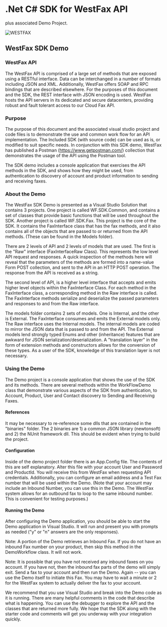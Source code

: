 # .Net C# SDK for WestFax API
plus associated Demo Project.

![WESTFAX](http://westfax.com/wp-content/uploads/2017/08/WestFax_Color_100x300-300x100.png)

## WestFax SDK Demo

### WestFax API

The WestFax API is comprised of a large set of methods that are exposed using a RESTful interface.  Data can be interchanged in a number of formats including JSON and XML.  Additionally, WestFax offers SOAP and RPC bindings that are described elsewhere.  For the purposes of this document and the SDK, the REST interface with JSON encoding is used.  WestFax hosts the API servers in its dedicated and secure datacenters, providing robust and fault tolerant access to our Cloud Fax API.

### Purpose

The purpose of this document and the associated visual studio project and code files is to demonstrate the use and common work flow for an API implementation.  The Included SDK (with source code) can be used as is, or modified to suit specific needs.   In conjunction with this SDK demo, WestFax has published a Postman (https://www.getpostman.com/) collection that demonstrates the usage of the API using the Postman tool.  

The SDK demo includes a console application that exercises the API methods in the SDK, and shows how they might be used, from authentication to discovery of account and product information to sending and receiving faxes. 

### About the Demo

The WestFax SDK Demo is presented as a Visual Studio Solution that contains 3 projects.  One project is called WF.SDK.Common, and contains a set of classes that provide basic functions that will be used throughout the SDK.  Another project is called WF.SDK.Fax.  This project is the core of the SDK.  It contains the FaxInterface class that has the fax methods, and it also contains all of the objects that are passed to or returned from the API methods.  (These can be found in the Models folder).

There are 2 levels of API and 2 levels of models that are used.  The first is the "Raw" interface (FaxInterfaceRaw Class).  This represents the low level API request and responses.  A quick inspection of the methods here will reveal that the parameters of the methods are formed into a name-value Form POST collection, and sent to the API in an HTTP POST operation.   The response from the API is received as a string.

The second level of API, is a higher level interface that accepts and emits higher level objects within the FaxInterface Class.  For each method in the FaxInterface class, a corresponding method in the Raw interface is called.  The FaxInterface methods serialize and deserialize the passed parameters and responses to and from the Raw interface.  

The models folder contains 2 sets of models.  One is Internal, and the other is External.  The FaxInterface consumes and emits the External models only.  The Raw interface uses the Internal models.  The internal models are coded to mirror the JSON data that is passed to and from the API.  The External models lend strongly typed Enums and other (inheritance) features that are awkward for JSON serialization/deserialization.  A "translation layer" in the form of extension methods and constructors allows for the conversion of these types.  As a user of the SDK, knowledge of this translation layer is not necessary.

### Using the Demo

The Demo project is a console application that shows the use of the SDK and its methods.  There are several methods within the WorkFlowDemo class that demonstrate various aspects of the SDK from authentication, to Account, Product, User and Contact discovery to Sending and Receiving Faxes. 

#### References 

It may be necessary to re-reference some dlls that are contained in the "binaries" folder.  The 2 binaries are 1) a common JSON library (newtonsoft) and 2) the NUnit framework dll.  This should be evident when trying to build the project.

#### Configuration

Inside of the demo project folder there is an App.Config file.  The contents of this are self explanatory.  Alter this file with your account User and Password and ProductId.  You will receive this from WestFax when requesting API credentials.  Additionally, you can configure an email address and a Test Fax number that will be used within the Demo.  (Note that your account may include an Inbound Number, you can use this in the Demo.  The WestFax system allows for an outbound fax to loop to the same inbound number.  This is convenient for testing purposes.)

#### Running the Demo

After configuring the Demo application, you should be able to start the Demo application in Visual Studio.  It will run and present you with prompts as needed ("y" or "n" answers are the only responses).

Note: A portion of the Demo retrieves an Inbound Fax.  If you do not have an inbound Fax number on your product, then skip this method in the DemoWorkflow class.  It will not work.

Note: It is possible that you have not received any inbound faxes on you account.  If you have not, then the inbound fax parts of the demo will simply exit.  Send a fax to your account and then run the Demo.  Again -- you can use the Demo itself to initiate this Fax.  You may have to wait a minute or 2 for the WestFax system to actually deliver the fax to your account.

We recommend that you use Visual Studio and break into the Demo code as it is running.  There are many helpful comments in the code that describe what is happening.  You can use the debugger to explore the API and the classes that are returned more fully.  We hope that the SDK along with the starter code and comments will get you underway with your integration quickly.
